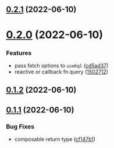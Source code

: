 ## [0.2.1](https://github.com/johannschopplich/nuxt-kql/compare/v0.2.0...v0.2.1) (2022-06-10)

# [0.2.0](https://github.com/johannschopplich/nuxt-kql/compare/v0.1.2...v0.2.0) (2022-06-10)

### Features

- pass fetch options to `useKql` ([cd5ad37](https://github.com/johannschopplich/nuxt-kql/commit/cd5ad37752f577fb22d255e1ecbd46eedc5962b0))
- reactive or callback fn query ([1502712](https://github.com/johannschopplich/nuxt-kql/commit/1502712e98d28a3d2ceef6bece69f4ff94a3c8f7))

## [0.1.2](https://github.com/johannschopplich/nuxt-kql/compare/v0.1.1...v0.1.2) (2022-06-10)

## [0.1.1](https://github.com/johannschopplich/nuxt-kql/compare/cf147b133cec44cd4d151b4bd0593644e03a4b33...v0.1.1) (2022-06-10)

### Bug Fixes

- composable return type ([cf147b1](https://github.com/johannschopplich/nuxt-kql/commit/cf147b133cec44cd4d151b4bd0593644e03a4b33))
